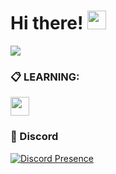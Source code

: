 <h1> Hi there! <img src = "https://raw.githubusercontent.com/MartinHeinz/MartinHeinz/master/wave.gif" width = 30px> </h1>
<p align='center'>
</p>
  
<p>
  <img src="https://readme-typing-svg.herokuapp.com/?&font=IBM+Plex+Sans&color=abcdef&size=20&lines=Learning+Java;Learning+Cyber+Security" /></a>
</p>


### :clipboard: LEARNING:

<code><img height="30" src="https://img.shields.io/badge/Java-007396?style=for-the-badge&logo=java&logoColor=white"></code>

### 🍷 Discord
[![Discord Presence](https://lanyard.cnrad.dev/api/1166436494446170123)](https://discord.com/users/1166436494446170123)
